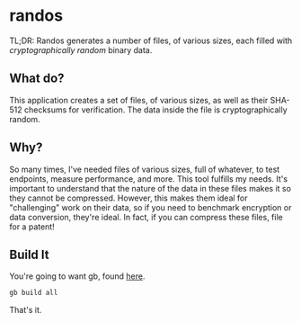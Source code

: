 # randos
TL;DR: Randos generates a number of files, of various sizes, each filled with _cryptographically random_ binary data.

## What do?
This application creates a set of files, of various sizes, as well as their SHA-512 checksums for verification. The
data inside the file is cryptographically random.

## Why?
So many times, I've needed files of various sizes, full of whatever, to test endpoints, measure performance, and more.
This tool fulfills my needs. It's important to understand that the nature of the data in these files makes it so they
cannot be compressed. However, this makes them ideal for "challenging" work on their data, so if you need to benchmark
encryption or data conversion, they're ideal. In fact, if you can compress these files, file for a patent!

## Build It
You're going to want gb, found [here](https://getgb.io/).

```bash
gb build all
```

That's it.
